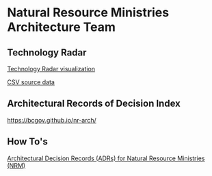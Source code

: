 # Natural Resource Ministries Architecture Team

## Technology Radar
[Technology Radar visualization](https://radar.thoughtworks.com/?sheetId=https%3A%2F%2Fraw.githubusercontent.com%2Fbcgov%2Fnr-arch%2Fmaster%2Fdocs%2FIITTechnologyRadar.csv)

[CSV source data](https://github.com/bcgov/nr-arch/blob/master/docs/IITTechnologyRadar.csv)

## Architectural Records of Decision Index
https://bcgov.github.io/nr-arch/


## How To's 
[Architectural Decision Records (ADRs) for Natural Resource Ministries (NRM)](https://github.com/bcgov/nr-arch/blob/master/docs/readme.md)
